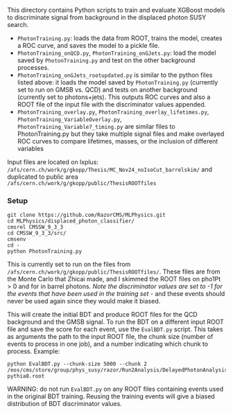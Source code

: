 This directory contains Python scripts to train and evaluate XGBoost models to discriminate signal from background in the displaced photon SUSY search.

- `PhotonTraining.py`: loads the data from ROOT, trains the model, creates a ROC curve, and saves the model to a pickle file.
- `PhotonTraining_onQCD.py`, `PhotonTraining_onGJets.py`: load the model saved by `PhotonTraining.py` and test on the other background processes.
- `PhotonTraining_onGJets_rootupdated.py` is similar to the python files listed above: it loads the model saved by `PhotonTraining.py` (currently set to run on GMSB vs. QCD) and tests on another background (currently set to photons+jets). This outputs ROC curves and also a ROOT file of the input file with the discriminator values appended.
- `PhotonTraining_overlay.py`, `PhotonTraining_overlay_lifetimes.py`, `PhotonTraining_VariableOverlay.py`, `PhotonTraining_Variable7_timing.py` are similar files to PhotonTraining.py but they take multiple signal files and make overlayed ROC curves to compare lifetimes, masses, or the inclusion of different variables

Input files are located on lxplus:
`/afs/cern.ch/work/g/gkopp/Thesis/MC_Nov24_noIsoCut_barrelskim/`
and duplicated to public area
`/afs/cern.ch/work/g/gkopp/public/ThesisROOTfiles`

### Setup
```
git clone https://github.com/RazorCMS/MLPhysics.git
cd MLPhysics/displaced_photon_classifier/
cmsrel CMSSW_9_3_3
cd CMSSW_9_3_3/src/
cmsenv
cd -
python PhotonTraining.py
```
This is currently set to run on the files from `/afs/cern.ch/work/g/gkopp/public/ThesisROOTfiles/`. These files are from the Monte Carlo that Zhicai made, and I skimmed the ROOT files on pho1Pt > 0 and for in barrel photons.
*Note the discriminator values are set to -1 for the events that have been used in the training set* - and these events should never be used again since they would make it biased.

This will create the initial BDT and produce ROOT files for the QCD background and the GMSB signal.  To run the BDT on a different input ROOT file and save the score for each event, use the `EvalBDT.py` script.  This takes as arguments the path to the input ROOT file, the chunk size (number of events to process in one job), and a number indicating which chunk to process.  Example:
```
python EvalBDT.py --chunk-size 5000 --chunk 2 /eos/cms/store/group/phys_susy/razor/Run2Analysis/DelayedPhotonAnalysis/2016/V4p1_private_REMINIAOD/withcut/GMSB_L150TeV_Ctau20000cm_13TeV-pythia8.root
```
WARNING: do not run `EvalBDT.py` on any ROOT files containing events used in the original BDT training.  Reusing the training events will give a biased distribution of BDT discriminator values.
